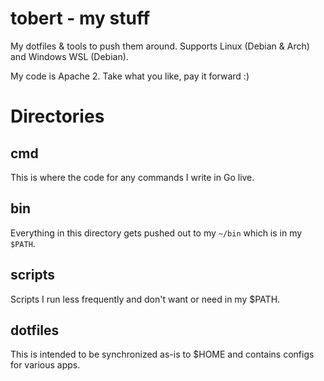 # tobert - my stuff

My dotfiles &amp; tools to push them around. Supports Linux (Debian & Arch) and Windows WSL (Debian).

My code is Apache 2. Take what you like, pay it forward :)

# Directories

## cmd

This is where the code for any commands I write in Go live.

## bin

Everything in this directory gets pushed out to my `~/bin` which is in my `$PATH`.

## scripts

Scripts I run less frequently and don't want or need in my $PATH.

## dotfiles

This is intended to be synchronized as-is to $HOME and contains configs for various apps.

